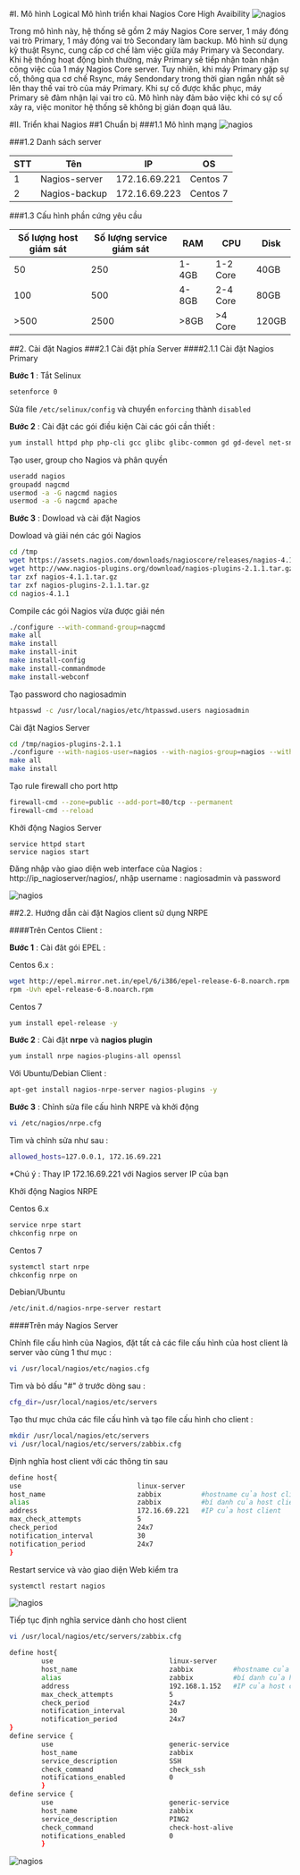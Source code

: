 #I.	Mô hình Logical
Mô hình triển khai Nagios Core High Avaibility
![nagios](/images/nagios01.png)

Trong mô hình này, hệ thống sẽ gồm 2 máy Nagios Core server, 1 máy đóng vai trò Primary, 1 máy đóng vai trò Secondary làm backup. Mô hình sử dụng 
kỹ thuật Rsync, cung cấp cơ chế làm việc giữa máy Primary và Secondary. Khi hệ thống hoạt động bình thường, máy Primary sẽ tiếp nhận toàn nhận công
 việc của 1 máy Nagios Core server. Tuy nhiên, khi máy Primary gặp sự cố, thông qua cơ chế Rsync, máy Sendondary trong thời gian ngắn nhất sẽ lên 
 thay thế vai trò của máy Primary. Khi sự cố được khắc phục, máy Primary sẽ đảm nhận lại vai tro cũ. Mô hình này đảm bảo việc khi có sự cố xảy ra,
 việc monitor hệ thống sẽ không bị gián đoạn quá lâu. 
 
#II. Triển khai Nagios 
##1 Chuẩn bị
###1.1 Mô hình mạng
![nagios](/images/nagios06.png)

###1.2 Danh sách server

|STT|Tên|IP|OS|
|-------|---------------|--------------|---------|
|1|Nagios-server|172.16.69.221|Centos 7|
|2|Nagios-backup|172.16.69.223|Centos 7|

###1.3 Cấu hình phần cứng yêu cầu

|Số lượng host giám sát|Số lượng service giám sát|RAM|CPU|Disk|
|----------------------|-------------------------|---|---|----|
|50|250|1-4GB|1-2 Core|40GB|
|100|500|4-8GB|2-4 Core|80GB|
|>500|2500|>8GB|>4 Core|120GB|

##2. Cài đặt Nagios
###2.1 Cài đặt phía Server
####2.1.1 Cài đặt Nagios Primary

**Bước 1** : Tắt Selinux

```sh
setenforce 0
```
Sửa file `/etc/selinux/config` và chuyển `enforcing` thành `disabled`

**Bước 2** : Cài đặt các gói điều kiện
Cài các gói cần thiết :
```sh
yum install httpd php php-cli gcc glibc glibc-common gd gd-devel net-snmp openssl-devel wget unzip -y
```
Tạo user, group cho Nagios và phân quyền

```sh
useradd nagios
groupadd nagcmd
usermod -a -G nagcmd nagios
usermod -a -G nagcmd apache
```
**Bước 3** : Dowload và cài đặt Nagios

Dowload và giải nén các gói Nagios

```sh
cd /tmp
wget https://assets.nagios.com/downloads/nagioscore/releases/nagios-4.1.1.tar.gz
wget http://www.nagios-plugins.org/download/nagios-plugins-2.1.1.tar.gz
tar zxf nagios-4.1.1.tar.gz
tar zxf nagios-plugins-2.1.1.tar.gz
cd nagios-4.1.1
```
Compile các gói Nagios vừa được giải nén 

```sh
./configure --with-command-group=nagcmd
make all
make install
make install-init
make install-config
make install-commandmode
make install-webconf
```
Tạo password cho nagiosadmin

```sh
htpasswd -c /usr/local/nagios/etc/htpasswd.users nagiosadmin
```
Cài đặt Nagios Server

```sh
cd /tmp/nagios-plugins-2.1.1
./configure --with-nagios-user=nagios --with-nagios-group=nagios --with-openssl
make all
make install
```
Tạo rule firewall cho port http 

```sh
firewall-cmd --zone=public --add-port=80/tcp --permanent
firewall-cmd --reload
```
Khởi động Nagios Server
```
service httpd start
service nagios start
```
Đăng nhập vào giao diện web interface của Nagios : http://ip_nagioserver/nagios/, nhập username : nagiosadmin và password

![nagios](/images/nagios02.png)

##2.2. Hướng dẫn cài đặt Nagios client sử dụng NRPE

####Trên Centos Client : 

**Bước 1** : Cài đăt gói EPEL :

Centos 6.x : 

```sh
wget http://epel.mirror.net.in/epel/6/i386/epel-release-6-8.noarch.rpm
rpm -Uvh epel-release-6-8.noarch.rpm
```
Centos 7 

```sh
yum install epel-release -y
```
**Bước 2** : Cài đặt **nrpe** và **nagios plugin**

```sh
yum install nrpe nagios-plugins-all openssl
```
Với Ubuntu/Debian Client :

```sh
apt-get install nagios-nrpe-server nagios-plugins -y
```
**Bước 3** : Chỉnh sửa file cấu hình NRPE và khởi động 
```sh
vi /etc/nagios/nrpe.cfg
```
Tìm và chỉnh sửa như sau :

```sh
allowed_hosts=127.0.0.1, 172.16.69.221
```
*Chú ý :  Thay IP 172.16.69.221 với Nagios server IP của bạn 

Khởi động Nagios NRPE

Centos 6.x
```sh
service nrpe start
chkconfig nrpe on
```
Centos 7

```sh
systemctl start nrpe
chkconfig nrpe on
```
Debian/Ubuntu

```sh
/etc/init.d/nagios-nrpe-server restart
```

####Trên máy Nagios Server

Chỉnh file cấu hình của Nagios, đặt tất cả các file cấu hình của host client là server vào cùng 1 thư mục :

```sh
vi /usr/local/nagios/etc/nagios.cfg
```
Tìm và bỏ dấu "#" ở trước dòng sau : 

```sh
cfg_dir=/usr/local/nagios/etc/servers
```
Tạo thư mục chứa các file cấu hình và tạo file cấu hình cho client :

```sh
mkdir /usr/local/nagios/etc/servers
vi /usr/local/nagios/etc/servers/zabbix.cfg
```
Định nghĩa host client với các thông tin sau

```sh
define host{
use                             linux-server
host_name                       zabbix			#hostname của host client
alias                           zabbix			#bí danh của host client
address                         172.16.69.221	#IP của host client
max_check_attempts              5
check_period                    24x7
notification_interval           30
notification_period             24x7
}
```
Restart service và vào giao diện Web kiểm tra
```sh
systemctl restart nagios
```
![nagios](/images/nagios03.png)

Tiếp tục định nghĩa service dành cho host client 
```sh
vi /usr/local/nagios/etc/servers/zabbix.cfg

define host{
		use                             linux-server
		host_name                       zabbix			#hostname của host client
		alias                           zabbix			#bí danh của host client
		address                         192.168.1.152	#IP của host client
		max_check_attempts              5
		check_period                    24x7
		notification_interval           30
		notification_period             24x7
}
define service {
        use                             generic-service
        host_name                       zabbix
        service_description             SSH
        check_command                   check_ssh
        notifications_enabled           0
        }
define service {
        use                             generic-service
        host_name                       zabbix
        service_description             PING2
        check_command                   check-host-alive
        notifications_enabled           0
        }
```

![nagios](/images/nagios04.png)
